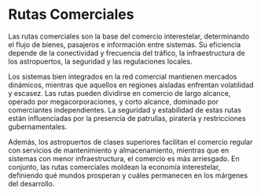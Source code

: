 # Rutas Comerciales

Las rutas comerciales son la base del comercio interestelar, determinando el flujo de bienes, pasajeros e información entre sistemas. Su eficiencia depende de la conectividad y frecuencia del tráfico, la infraestructura de los astropuertos, la seguridad y las regulaciones locales.

Los sistemas bien integrados en la red comercial mantienen mercados dinámicos, mientras que aquellos en regiones aisladas enfrentan volatilidad y escasez. Las rutas pueden dividirse en comercio de largo alcance, operado por megacorporaciones, y corto alcance, dominado por comerciantes independientes. La seguridad y estabilidad de estas rutas están influenciadas por la presencia de patrullas, piratería y restricciones gubernamentales.

Además, los astropuertos de clases superiores facilitan el comercio regular con servicios de mantenimiento y almacenamiento, mientras que en sistemas con menor infraestructura, el comercio es más arriesgado. En conjunto, las rutas comerciales moldean la economía interestelar, definiendo qué mundos prosperan y cuáles permanecen en los márgenes del desarrollo.
